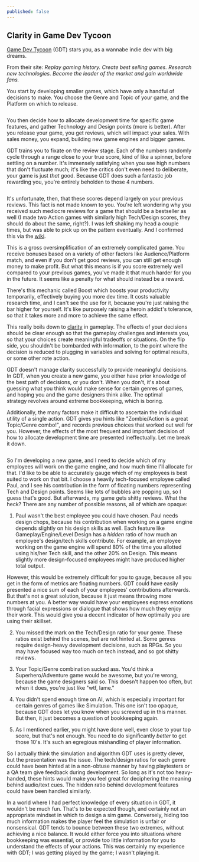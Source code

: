 ```yaml
---
published: false
---
```

## Clarity in Game Dev Tycoon

<a title="Game Dev Tycoon" href="http://www.greenheartgames.com/app/game-dev-tycoon/">Game Dev Tycoon</a> (GDT) stars you, as a wannabe indie dev with big dreams.

From their site: <i>Replay gaming history. Create best selling games. Research new technologies. Become the leader of the market and gain worldwide fans.</i>

You start by developing smaller games, which have only a handful of decisions to make. You choose the Genre and Topic of your game, and the Platform on which to release.

<img src="http://cfalc.files.wordpress.com/2014/07/85869-gamedevtycoon2013-10-0612-45-48-09.jpg" alt="" />

You then decide how to allocate development time for specific game features, and gather Technology and Design points (more is better). After you release your game, you get reviews, which will impact your sales. With sales money, you expand, building new game engines and bigger games.

GDT trains you to fixate on the review stage. Each of the numbers randomly cycle through a range close to your true score, kind of like a spinner, before settling on a number. It's immensely satisfying when you see high numbers that don't fluctuate much; it's like the critics don't even need to deliberate, your game is just <em>that</em> good. Because GDT does such a fantastic job rewarding you, you're entirely beholden to those 4 numbers.

<img src="http://cfalc.files.wordpress.com/2014/07/52117-gamedevtycoon2013-10-0612-53-33-38.jpg" alt="" />

It's unfortunate, then, that these scores depend largely on your previous reviews. This fact is not made known to you. You're left wondering why you received such mediocre reviews for a game that should be a bestseller as well (I made two Action games with similarly high Tech/Design scores, they should do about the same, right?). I was left shaking my head a couple times, but was able to pick up on the pattern eventually. And I confirmed this via the <a href="http://gamedevtycoon.wikia.com/wiki/Success_Guide#Calculating_the_review_score">wiki</a>.

This is a gross oversimplification of an extremely complicated game. You receive bonuses based on a variety of other factors like Audience/Platform match, and even if you don't get good reviews, you can still get enough money to make profit. But what this means is if you score extremely well compared to your previous games, you've made it that much harder for you in the future. It seems like a penalty for what should instead be a reward.

There's this mechanic called Boost which boosts your productivity temporarily, effectively buying you more dev time. It costs valuable research time, and I can't see the use for it, because you're just raising the bar higher for yourself. It's like purposely raising a heroin addict's tolerance, so that it takes more and more to achieve the same effect.

This really boils down to <a title="clarity" href="http://na.leagueoflegends.com/en/news/game-updates/features/lol-design-values-depth-clarity">clarity</a> in gameplay. The effects of your decisions should be clear enough so that the gameplay challenges and interests you, so that your choices create meaningful tradeoffs or situations. On the flip side, you shouldn't be bombarded with information, to the point where the decision is reduced to plugging in variables and solving for optimal results, or some other rote action.

GDT doesn't manage clarity successfully to provide meaningful decisions. In GDT, when you create a new game, you either have prior knowledge of the best path of decisions, or you don't. When you don't, it's about guessing what you think would make sense for certain genres of games, and hoping you and the game designers think alike. The optimal strategy revolves around extreme bookkeeping, which is boring.

Additionally, the many factors make it difficult to ascertain the individual utility of a single action. GDT gives you hints like "Zombie/Action is a great Topic/Genre combo!", and records previous choices that worked out well for you. However, the effects of the most frequent and important decision of how to allocate development time are presented ineffectually. Let me break it down.

<img src="http://cfalc.files.wordpress.com/2014/07/edbaa-gamedevtycoon7-tiff.jpg" alt="" />

So I'm developing a new game, and I need to decide which of my employees will work on the game engine, and how much time I'll allocate for that. I'd like to be able to accurately gauge which of my employees is best suited to work on that bit. I choose a heavily tech-focused employee called Paul, and I see his contribution in the form of floating numbers representing Tech and Design points. Seems like lots of bubbles are popping up, so I guess that's good. But afterwards, my game gets shitty reviews. What the heck? There are any number of possible reasons, all of which are opaque:

1) Paul wasn't the best employee you could have chosen. Paul needs design chops, because his contribution when working on a game engine depends slightly on his design skills as well. Each feature like Gameplay/Engine/Level Design has a <em>hidden</em> ratio of how much an employee's design/tech skills contribute. For example, an employee working on the game engine will spend 80% of the time you allotted using his/her Tech skill, and the other 20% on Design. This means slightly more design-focused employees might have produced higher total output.

However, this would be extremely difficult for you to gauge, because all you get in the form of metrics are floating numbers. GDT could have easily presented a nice sum of each of your employees' contributions afterwards. But that's not a great solution, because it just means throwing more numbers at you. A better way would have your employees express emotions through facial expressions or dialogue that shows how much they enjoy their work. This would give you a decent indicator of how optimally you are using their skillset.

2) You missed the mark on the Tech/Design ratio for your genre. These ratios exist behind the scenes, but are not hinted at. Some genres require design-heavy development decisions, such as RPGs. So you may have focused way too much on tech instead, and so got shitty reviews.

3) Your Topic/Genre combination sucked ass. You'd think a Superhero/Adventure game would be awesome, but you're wrong, because the game designers said so. This doesn't happen too often, but when it does, you're just like "wtf, lame."

4) You didn't spend enough time on AI, which is especially important for certain genres of games like Simulation. This one isn't too opaque, because GDT does let you know when you screwed up in this manner. But then, it just becomes a question of bookkeeping again.

5) As I mentioned earlier, you might have done well, even close to your top score, but that's not enough. You need to do significantly <em>better </em>to get those 10's. It's such an egregious mishandling of player information.

So I actually think the simulation and algorithm GDT uses is pretty clever, but the presentation was the issue. The tech/design ratios for each genre could have been hinted at in a non-obtuse manner by having playtesters or a QA team give feedback during development. So long as it's not too heavy-handed, these hints would make you feel great for deciphering the meaning behind audio/text cues. The hidden ratio behind development features could have been handled similarly.

In a world where I had perfect knowledge of every situation in GDT, it wouldn't be much fun. That's to be expected though, and certainly not an appropriate mindset in which to design a sim game. Conversely, hiding too much information makes the player feel the simulation is unfair or nonsensical. GDT tends to bounce between these two extremes, without achieving a nice balance. It would either force you into situations where bookkeeping was essential, or provide too little information for you to understand the effects of your actions. This was certainly my experience with GDT; I was getting played by the game; I wasn't playing it.
